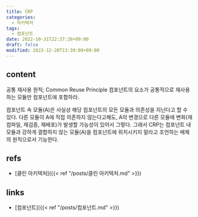 ```yaml
---
title: CRP
categories:
  - 아키텍처
tags:
  - 컴포넌트
date: 2022-10-31T22:37:28+09:00
draft: false
modified: 2023-12-20T13:39:09+09:00
---
```


## content
공통 재사용 원칙; Common Reuse Principle
컴포넌트의 요소가 공통적으로 재사용하는 모듈만 컴포넌트에 포함하라. 

컴포넌트 속 모듈(A)은 사실상 해당 컴포넌트의 모든 모듈과 의존성을 지닌다고 할 수 있다. 다른 모듈이 A에 직접 의존하지 않는다고해도, A의 변경으로 다른 모듈에 변화(재컴파일, 재검증, 재배포)가 발생할 가능성이 있어서 그렇다. 그래서 CRP는 컴포넌트 내 모듈과 강하게 결합하지 않는 모듈(A)을 컴포넌트에 위치시키지 말라고 조언하는 배제의 원칙으로서 기능한다.


## refs
- [클린 아키텍처]({{< ref "/posts/클린 아키텍처.md" >}})


## links
- [컴포넌트]({{< ref "/posts/컴포넌트.md" >}})
